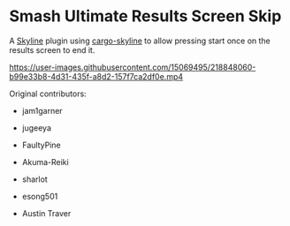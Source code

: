 # Smash Ultimate Results Screen Skip

A [Skyline](https://github.com/shadowninja108/Skyline) plugin using [cargo-skyline](https://github.com/jam1garner/cargo-skyline) to allow pressing start once on the results screen to end it.

https://user-images.githubusercontent.com/15069495/218848060-b99e33b8-4d31-435f-a8d2-157f7ca2df0e.mp4

Original contributors:

- jam1garner

- jugeeya

- FaultyPine

- Akuma-Reiki

- sharlot

- esong501

- Austin Traver
